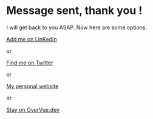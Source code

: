 # Message sent, thank you !

I will get back to you ASAP. Now here are some options:

[Add me on LinKedIn](https://linkedin.com/in/romaincapelle)

or

[Find me on Twitter](https://twitter.com/romaincapelle)

or

[My personal website](https://romaincapelle.com)

or

[Stay on OverVue.dev](/)

